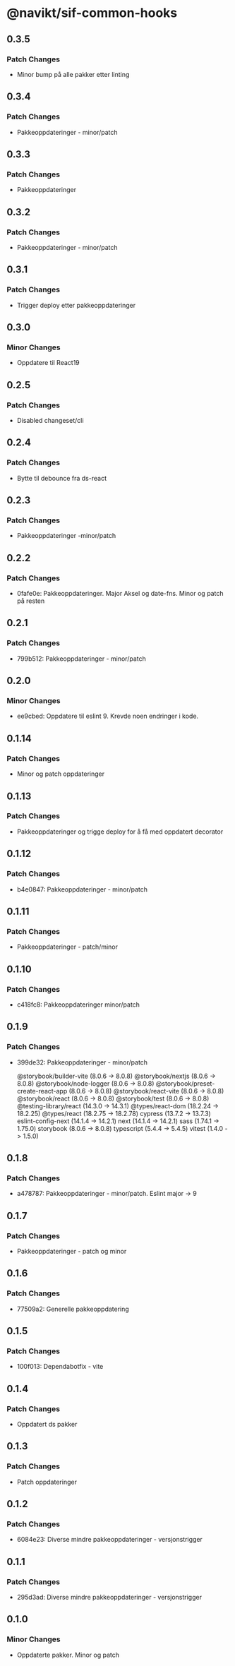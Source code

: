 # @navikt/sif-common-hooks

## 0.3.5

### Patch Changes

- Minor bump på alle pakker etter linting

## 0.3.4

### Patch Changes

- Pakkeoppdateringer - minor/patch

## 0.3.3

### Patch Changes

- Pakkeoppdateringer

## 0.3.2

### Patch Changes

- Pakkeoppdateringer - minor/patch

## 0.3.1

### Patch Changes

- Trigger deploy etter pakkeoppdateringer

## 0.3.0

### Minor Changes

- Oppdatere til React19

## 0.2.5

### Patch Changes

- Disabled changeset/cli

## 0.2.4

### Patch Changes

- Bytte til debounce fra ds-react

## 0.2.3

### Patch Changes

- Pakkeoppdateringer -minor/patch

## 0.2.2

### Patch Changes

- 0fafe0e: Pakkeoppdateringer. Major Aksel og date-fns. Minor og patch på resten

## 0.2.1

### Patch Changes

- 799b512: Pakkeoppdateringer - minor/patch

## 0.2.0

### Minor Changes

- ee9cbed: Oppdatere til eslint 9. Krevde noen endringer i kode.

## 0.1.14

### Patch Changes

- Minor og patch oppdateringer

## 0.1.13

### Patch Changes

- Pakkeoppdateringer og trigge deploy for å få med oppdatert decorator

## 0.1.12

### Patch Changes

- b4e0847: Pakkeoppdateringer - minor/patch

## 0.1.11

### Patch Changes

- Pakkeoppdateringer - patch/minor

## 0.1.10

### Patch Changes

- c418fc8: Pakkeoppdateringer minor/patch

## 0.1.9

### Patch Changes

- 399de32: Pakkeoppdateringer - minor/patch

    @storybook/builder-vite (8.0.6 -> 8.0.8)
    @storybook/nextjs (8.0.6 -> 8.0.8)
    @storybook/node-logger (8.0.6 -> 8.0.8)
    @storybook/preset-create-react-app (8.0.6 -> 8.0.8)
    @storybook/react-vite (8.0.6 -> 8.0.8)
    @storybook/react (8.0.6 -> 8.0.8)
    @storybook/test (8.0.6 -> 8.0.8)
    @testing-library/react (14.3.0 -> 14.3.1)
    @types/react-dom (18.2.24 -> 18.2.25)
    @types/react (18.2.75 -> 18.2.78)
    cypress (13.7.2 -> 13.7.3)
    eslint-config-next (14.1.4 -> 14.2.1)
    next (14.1.4 -> 14.2.1)
    sass (1.74.1 -> 1.75.0)
    storybook (8.0.6 -> 8.0.8)
    typescript (5.4.4 -> 5.4.5)
    vitest (1.4.0 -> 1.5.0)

## 0.1.8

### Patch Changes

- a478787: Pakkeoppdateringer - minor/patch. Eslint major -> 9

## 0.1.7

### Patch Changes

- Pakkeoppdateringer - patch og minor

## 0.1.6

### Patch Changes

- 77509a2: Generelle pakkeoppdatering

## 0.1.5

### Patch Changes

- 100f013: Dependabotfix - vite

## 0.1.4

### Patch Changes

- Oppdatert ds pakker

## 0.1.3

### Patch Changes

- Patch oppdateringer

## 0.1.2

### Patch Changes

- 6084e23: Diverse mindre pakkeoppdateringer - versjonstrigger

## 0.1.1

### Patch Changes

- 295d3ad: Diverse mindre pakkeoppdateringer - versjonstrigger

## 0.1.0

### Minor Changes

- Oppdaterte pakker. Minor og patch
